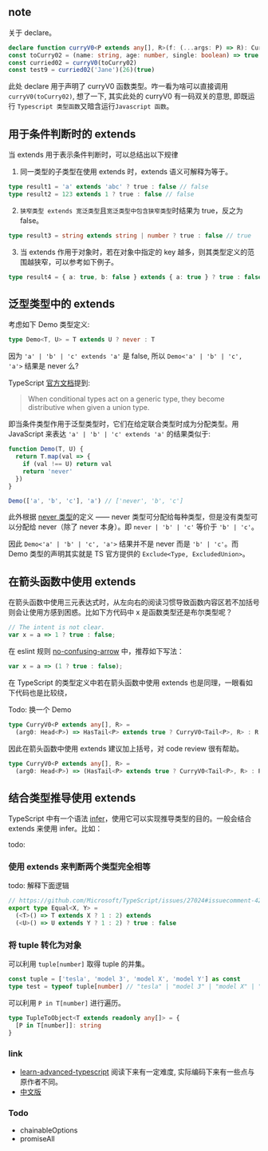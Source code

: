 ## note

关于 declare。

```ts
declare function curryV0<P extends any[], R>(f: (...args: P) => R): CurryV0<P, R>
const toCurry02 = (name: string, age: number, single: boolean) => true
const curried02 = curryV0(toCurry02)
const test9 = curried02('Jane')(26)(true)
```

此处 declare 用于声明了 curryV0 函数类型。咋一看为啥可以直接调用 `curryV0(toCurry02)`, 想了一下, 其实此处的 curryV0 有一码双关的意思, 即既运行 `Typescript 类型函数`又暗含运行`Javascript 函数`。

## 用于条件判断时的 extends

当 extends 用于表示条件判断时，可以总结出以下规律

1. 同一类型的子类型在使用 extends 时，extends 语义可解释为等于。

```ts
type result1 = 'a' extends 'abc' ? true : false // false
type result2 = 123 extends 1 ? true : false // false
```

2. `狭窄类型 extends 宽泛类型`且`宽泛类型中包含狭窄类型`时结果为 true，反之为 false。

```ts
type result3 = string extends string | number ? true : false // true
```

3. 当 extends 作用于对象时，若在对象中指定的 key 越多，则其类型定义的范围越狭窄，可以参考如下例子。

```ts
type result4 = { a: true, b: false } extends { a: true } ? true : false // true
```

## 泛型类型中的 extends

考虑如下 Demo 类型定义:

```ts
type Demo<T, U> = T extends U ? never : T
```

因为 `'a' | 'b' | 'c' extends 'a'` 是 false, 所以 `Demo<'a' | 'b' | 'c', 'a'>` 结果是 never 么?

TypeScript [官方文档](https://www.typescriptlang.org/docs/handbook/2/conditional-types.html)提到:

> When conditional types act on a generic type, they become distributive when given a union type.

即当条件类型作用于泛型类型时，它们在给定联合类型时成为分配类型。用 JavaScript 来表达 `'a' | 'b' | 'c' extends 'a'` 的结果类似于:

```js
function Demo(T, U) {
  return T.map(val => {
    if (val !== U) return val
    return 'never'
  })
}

Demo(['a', 'b', 'c'], 'a') // ['never', 'b', 'c']
```

此外根据 [never 类型](https://www.typescriptlang.org/docs/handbook/2/narrowing.html#the-never-type)的定义 —— never 类型可分配给每种类型，但是没有类型可以分配给 never（除了 never 本身）。即 `never | 'b' | 'c'` 等价于 `'b' | 'c'`。

因此 `Demo<'a' | 'b' | 'c', 'a'>` 结果并不是 never 而是 `'b' | 'c'`。而 Demo 类型的声明其实就是 TS 官方提供的 `Exclude<Type, ExcludedUnion>`。

## 在箭头函数中使用 extends

在箭头函数中使用三元表达式时，从左向右的阅读习惯导致函数内容区若不加括号则会让使用方感到困惑。比如下方代码中 x 是函数类型还是布尔类型呢？

```js
// The intent is not clear.
var x = a => 1 ? true : false;
```

在 eslint 规则 [no-confusing-arrow](https://eslint.org/docs/rules/no-confusing-arrow) 中，推荐如下写法：

```js
var x = a => (1 ? true : false);
```

在 TypeScript 的类型定义中若在箭头函数中使用 extends 也是同理，一眼看如下代码也是比较绕，

Todo: 换一个 Demo

```ts
type CurryV0<P extends any[], R> =
  (arg0: Head<P>) => HasTail<P> extends true ? CurryV0<Tail<P>, R> : R
```

因此在箭头函数中使用 extends 建议加上括号，对 code review 很有帮助。

```ts
type CurryV0<P extends any[], R> =
  (arg0: Head<P>) => (HasTail<P> extends true ? CurryV0<Tail<P>, R> : R)
```

## 结合类型推导使用 extends

TypeScript 中有一个语法 [infer]()，使用它可以实现推导类型的目的。一般会结合 extends 来使用 infer。比如：

todo:

### 使用 extends 来判断两个类型完全相等

todo: 解释下面逻辑

```ts
// https://github.com/Microsoft/TypeScript/issues/27024#issuecomment-421529650. understanding it is difficult.
export type Equal<X, Y> =
  (<T>() => T extends X ? 1 : 2) extends
  (<U>() => U extends Y ? 1 : 2) ? true : false
```

### 将 tuple 转化为对象

可以利用 `tuple[number]` 取得 tuple 的并集。

```ts
const tuple = ['tesla', 'model 3', 'model X', 'model Y'] as const
type test = typeof tuple[number] // "tesla" | "model 3" | "model X" | "model Y"
```

可以利用 `P in T[number]` 进行遍历。

```ts
type TupleToObject<T extends readonly any[]> = {
  [P in T[number]]: string
}
```

### link

* [learn-advanced-typescript](https://hackernoon.com/learn-advanced-typescript-4yl727e6) 阅读下来有一定难度, 实际编码下来有一些点与原作者不同。
* [中文版](https://zhuanlan.zhihu.com/p/120441348)

### Todo

* chainableOptions
* promiseAll